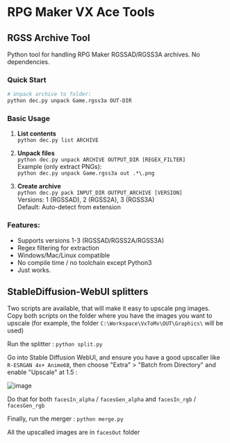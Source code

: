 # RPG Maker VX Ace Tools

## RGSS Archive Tool

Python tool for handling RPG Maker RGSSAD/RGSS3A archives. No dependencies.

### Quick Start

```bash
# Unpack archive to folder:
python dec.py unpack Game.rgss3a OUT-DIR
```

### Basic Usage

1. **List contents**  
`python dec.py list ARCHIVE`

2. **Unpack files**  
`python dec.py unpack ARCHIVE OUTPUT_DIR [REGEX_FILTER]`  
Example (only extract PNGs):  
`python dec.py unpack Game.rgss3a out .*\.png`

3. **Create archive**  
`python dec.py pack INPUT_DIR OUTPUT_ARCHIVE [VERSION]`  
Versions: 1 (RGSSAD), 2 (RGSS2A), 3 (RGSS3A)  
Default: Auto-detect from extension

### Features:
- Supports versions 1-3 (RGSSAD/RGSS2A/RGSS3A)
- Regex filtering for extraction
- Windows/Mac/Linux compatible
- No compile time / no toolchain except Python3
- Just works.

## StableDiffusion-WebUI splitters

Two scripts are available, that will make it easy to upscale png images. Copy both scripts on the folder where you have the images you want to upscale (for example, the folder `C:\Workspace\VxToMv\OUT\Graphics\` will be used)

Run the splitter :
`python split.py`

Go into Stable Diffusion WebUI, and ensure you have a good upscaller like `R-ESRGAN 4x+ Anime6B`, then choose "Extra" > "Batch from Directory" and enable "Upscale" at 1.5 :

![image](https://github.com/user-attachments/assets/a5710cd9-a3d6-4d20-a0eb-f4f0ded2f9a9)

Do that for both `facesIn_alpha` / `facesGen_alpha` and `facesIn_rgb` / `facesGen_rgb`

Finally, run the merger :
`python merge.py`

All the upscalled images are in `facesOut` folder
